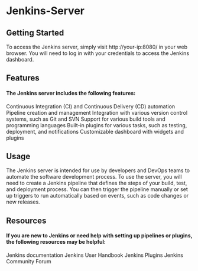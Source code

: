 # <h1>Jenkins-Server</h1>
<h2>Getting Started</h2>
<p>
To access the Jenkins server, simply visit http://your-ip:8080/ in your web browser. You will need to log in with your credentials to access the Jenkins dashboard.
</p>
<h2>Features</h2>
<h4>The Jenkins server includes the following features:</h4>
<p>
Continuous Integration (CI) and Continuous Delivery (CD) automation
Pipeline creation and management
Integration with various version control systems, such as Git and SVN
Support for various build tools and programming languages
Built-in plugins for various tasks, such as testing, deployment, and notifications
Customizable dashboard with widgets and plugins
</p>
<h2>Usage</h2>
<p>
The Jenkins server is intended for use by developers and DevOps teams to automate the software development process. To use the server, you will need to create a Jenkins pipeline that defines the steps of your build, test, and deployment process. You can then trigger the pipeline manually or set up triggers to run automatically based on events, such as code changes or new releases.
</p>
<h2>Resources</h2>
<h4>If you are new to Jenkins or need help with setting up pipelines or plugins, the following resources may be helpful:</h4>
<p>
Jenkins documentation
Jenkins User Handbook
Jenkins Plugins
Jenkins Community Forum
</p>
